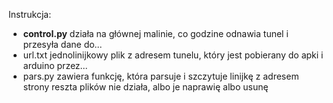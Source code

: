 Instrukcja:
* <b>control.py</b>
działa na głównej malinie, co godzine odnawia tunel i przesyła dane do…
* url.txt
jednolinijkowy plik z adresem tunelu, który jest pobierany do apki i arduino przez…
* pars.py
zawiera funkcję, która parsuje i szczytuje linijkę z adresem strony
reszta plików nie działa, albo je naprawię albo usunę
